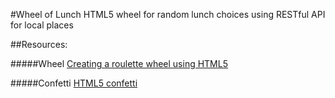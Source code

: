 #Wheel of Lunch
HTML5 wheel for random lunch choices using RESTful API for local places

##Resources:

#####Wheel
[Creating a roulette wheel using HTML5](http://tech.pro/tutorial/1008/creating-a-roulette-wheel-using-html5-canvas)

#####Confetti
[HTML5 confetti](http://codepen.io/linrock/pen/Amdhr)